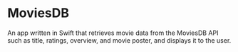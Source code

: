 # MoviesDB

An app written in Swift that retrieves movie data from the MoviesDB API such as title, ratings, overview, and movie poster, and displays it to the user.
